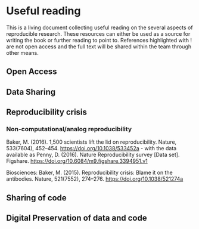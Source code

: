 # Useful reading

This is a living document collecting useful reading on the several aspects of reproducible research. These resources can either be used as a source for writing the book or further reading to point to. References highlighted with ! are not open access and the full text will be shared within the team through other means.

## Open Access

## Data Sharing

## Reproducibility crisis

### Non-computational/analog reproducibility

Baker, M. (2016). 1,500 scientists lift the lid on reproducibility. Nature, 533(7604), 452–454. https://doi.org/10.1038/533452a - with the data available as Penny, D. (2016). Nature Reproducibility survey [Data set]. Figshare. https://doi.org/10.6084/m9.figshare.3394951.v1
 
Biosciences:
Baker, M. (2015). Reproducibility crisis: Blame it on the antibodies. Nature, 521(7552), 274–276. https://doi.org/10.1038/521274a 


## Sharing of code

## Digital Preservation of data and code
